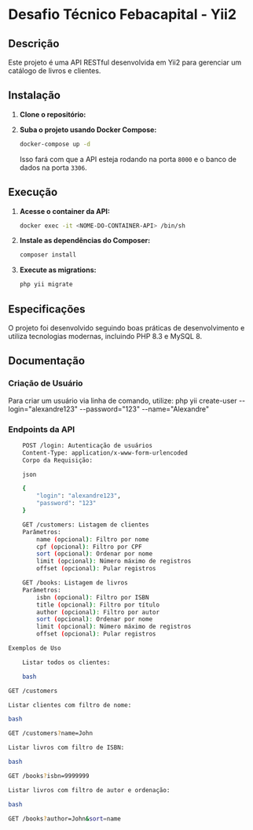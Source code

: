# Desafio Técnico Febacapital - Yii2

## Descrição
Este projeto é uma API RESTful desenvolvida em Yii2 para gerenciar um catálogo de livros e clientes.

## Instalação

1. **Clone o repositório:**


2. **Suba o projeto usando Docker Compose:**
    ```bash
    docker-compose up -d
    ```
    Isso fará com que a API esteja rodando na porta `8000` e o banco de dados na porta `3306`.

## Execução

1. **Acesse o container da API:**
    ```bash
    docker exec -it <NOME-DO-CONTAINER-API> /bin/sh
    ```

2. **Instale as dependências do Composer:**
    ```bash
    composer install
    ```

3. **Execute as migrations:**
    ```bash
    php yii migrate
    ```

## Especificações

O projeto foi desenvolvido seguindo boas práticas de desenvolvimento e utiliza tecnologias modernas, incluindo PHP 8.3 e MySQL 8.

## Documentação

### Criação de Usuário

Para criar um usuário via linha de comando, utilize:
php yii create-user --login="alexandre123" --password="123" --name="Alexandre"


### Endpoints da API
```bash
    POST /login: Autenticação de usuários
    Content-Type: application/x-www-form-urlencoded
    Corpo da Requisição:

    json

    {
        "login": "alexandre123",
        "password": "123"
    }

    GET /customers: Listagem de clientes
    Parâmetros:
        name (opcional): Filtro por nome
        cpf (opcional): Filtro por CPF
        sort (opcional): Ordenar por nome
        limit (opcional): Número máximo de registros
        offset (opcional): Pular registros

    GET /books: Listagem de livros
    Parâmetros:
        isbn (opcional): Filtro por ISBN
        title (opcional): Filtro por título
        author (opcional): Filtro por autor
        sort (opcional): Ordenar por nome
        limit (opcional): Número máximo de registros
        offset (opcional): Pular registros

Exemplos de Uso

    Listar todos os clientes:

    bash

GET /customers

Listar clientes com filtro de nome:

bash

GET /customers?name=John

Listar livros com filtro de ISBN:

bash

GET /books?isbn=9999999

Listar livros com filtro de autor e ordenação:

bash

GET /books?author=John&sort=name
 ```